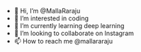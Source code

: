 - 👋 Hi, I’m @MallaRaraju
- 👀 I’m interested in coding
- 🌱 I’m currently learning deep learning
- 💞️ I’m looking to collaborate on Instagram
- 📫 How to reach me @mallararaju

<!---
MallaRaraju/MallaRaraju is a ✨ special ✨ repository because its `README.md` (this file) appears on your GitHub profile.
You can click the Preview link to take a look at your changes.
--->
